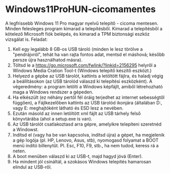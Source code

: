 # Windows11ProHUN-cicomamentes
A legfrissebb Windows 11 Pro magyar nyelvű telepítő - cicoma mentesen.
Minden felesleges program kimarad a telepítésből.
Kimarad a telepítésből a  kötelező Microsoft fiók belépés, és kimarad a TPM biztonsági eszköz vizsgálat is.
Feladat:
1. Kell egy legalább 8 GB-os USB tároló (minden le lesz törölve a "pendrájvról", tehát ha van rajta fontos adat, mentsd el máshová; később persze újra használhatod másra).
2. Töltsd le a https://go.microsoft.com/fwlink/?linkid=2156295 helyről a Windows Media Cration Tool-t (Windows telepítő készítő eszközt.)
3. Helyezd a gépbe az USB tárolót, kattints a letöltött fájlra, és haladj végig a beállításokon (az USB tárolód válaszd ki telepítési eszközként). A végeredmény: a program letölti a Windows képfájlt, amiből létrehozható maga a Windows rendszer a gépeden.
4. Ha elkészült (ez néhány pertől fél óráig terjedhet az internet sebességtől függően), a Fájlkezelőben kattints az USB tárolód ikonjára (általában D:, vagy E: meghajtóként látható és ESD lesz a nevében.
5. Ezután másold az innen letöltött xml fájlt az USB tárhely felső könyvtárába (ahol a setup.exe is van).
6. Az USB tárolót csatlakoztasd arra gépre, amelyikre telepíteni szeretnéd a Windowst.
7. Indítsd el (vagy ha be van kapcsolva, indítsd újra) a gépet, ha megjelenik a gép logója (pl. HP, Lenovo, Asus, stb), nyomogasd folyamat a BOOT menü indító billenytűt. Pl. Esc, F10, F9, stb., ha nem tudod, keress rá a neten.
8. A boot menüben válaszd ki az USB-t, majd hagyd jóvá (Enter).
9. Ha mindent jól csináltál, a szokásos Windows telepítés hamarosan elindul az USB-ről.
